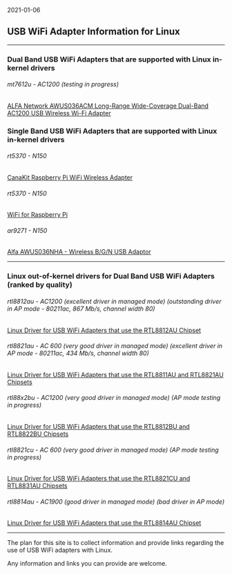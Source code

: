 2021-01-06

## USB WiFi Adapter Information for Linux

-----
### Dual Band USB WiFi Adapters that are supported with Linux in-kernel drivers 

###### mt7612u - AC1200 (testing in progress)
[ALFA Network AWUS036ACM Long-Range Wide-Coverage Dual-Band AC1200 USB Wireless Wi-Fi Adapter](https://www.amazon.com/dp/B00GFAN498/?coliid=I3FE0AH8TEMBZJD)

### Single Band USB WiFi Adapters that are supported with Linux in-kernel drivers

###### rt5370 - N150
[CanaKit Raspberry Pi WiFi Wireless Adapter](https://www.amazon.com/dp/B00GFAN498)

###### rt5370 - N150
[WiFi for Raspberry Pi](https://www.amazon.com/dp/B00H95C0A2)

###### ar9271 - N150
[Alfa AWUS036NHA - Wireless B/G/N USB Adaptor](https://www.amazon.com/Alfa-AWUS036NHA-Wireless-USB-Adaptor/dp/B004Y6MIXS)

-----
### Linux out-of-kernel drivers for Dual Band USB WiFi Adapters (ranked by quality)

###### rtl8812au - AC1200 (excellent driver in managed mode) (outstanding driver in AP mode - 80211ac, 867 Mb/s, channel width 80)
[Linux Driver for USB WiFi Adapters that use the RTL8812AU Chipset](https://github.com/morrownr/8812au)

###### rtl8821au - AC 600 (very good driver in managed mode) (excellent driver in AP mode - 80211ac, 434 Mb/s, channel width 80)
[Linux Driver for USB WiFi Adapters that use the RTL8811AU and RTL8821AU Chipsets](https://github.com/morrownr/8821au)

###### rtl88x2bu - AC1200 (very good driver in managed mode) (AP mode testing in progress)
[Linux Driver for USB WiFi Adapters that use the RTL8812BU and RTL8822BU Chipsets](https://github.com/morrownr/88x2bu)

###### rtl8821cu - AC 600 (very good driver in managed mode)  (AP mode testing in progress)
[Linux Driver for USB WiFi Adapters that use the RTL8821CU and RTL8831AU Chipsets](https://github.com/morrownr/8821cu)

###### rtl8814au - AC1900 (good driver in managed mode) (bad driver in AP mode)
[Linux Driver for USB WiFi Adapters that use the RTL8814AU Chipset](https://github.com/morrownr/8814au)

-----

The plan for this site is to collect information and provide links regarding the use of USB WiFi adapters with Linux.

Any information and links you can provide are welcome.
